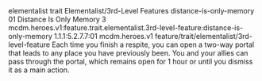<ability>
  <metadata>
    <class>elementalist</class>
    <feature_type>trait</feature_type>
    <file_dpath>Elementalist/3rd-Level Features</file_dpath>
    <item_id>distance-is-only-memory</item_id>
    <item_index>01</item_index>
    <item_name>Distance Is Only Memory</item_name>
    <level>3</level>
    <scc>mcdm.heroes.v1:feature.trait.elementalist.3rd-level-feature:distance-is-only-memory</scc>
    <scdc>1.1.1:5.2.7.7:01</scdc>
    <source>mcdm.heroes.v1</source>
    <type>feature/trait/elementalist/3rd-level-feature</type>
  </metadata>
  <effects>
    <effect type="mundane">Each time you finish a respite, you can open a two-way portal that leads to any place you have previously been. You and your allies can pass through the portal, which remains open for 1 hour or until you dismiss it as a main action.</effect>
  </effects>
</ability>
